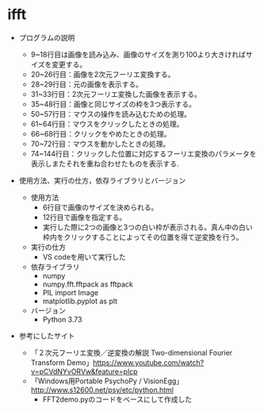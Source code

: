 # ifft
- プログラムの説明
  - 9~18行目は画像を読み込み、画像のサイズを測り100より大きければサイズを変更する。
  - 20~26行目：画像を2次元フーリエ変換する。
  - 28~29行目：元の画像を表示する。
  - 31~33行目：2次元フーリエ変換した画像を表示する。
  - 35~48行目：画像と同じサイズの枠を3つ表示する。
  - 50~57行目：マウスの操作を読み込むための処理。
  - 61~64行目：マウスをクリックしたときの処理。
  - 66~68行目：クリックをやめたときの処理。
  - 70~72行目：マウスを動かしたときの処理。
  - 74~144行目：クリックした位置に対応するフーリエ変換のパラメータを表示しまたそれを重ね合わせたものを表示する.
  
- 使用方法、実行の仕方，依存ライブラリとバージョン
  - 使用方法
    - 6行目で画像のサイズを決められる。
    - 12行目で画像を指定する。
    - 実行した際に2つの画像と3つの白い枠が表示される。真ん中の白い枠内をクリックすることによってその位置を得て逆変換を行う。
  - 実行の仕方
    - VS codeを用いて実行した
  - 依存ライブラリ
    - numpy
    - numpy.fft.fftpack as fftpack
    - PIL import Image
    - matplotlib.pyplot as plt
  - バージョン
    - Python 3.73
  
- 参考にしたサイト
  - 「２次元フーリエ変換／逆変換の解説 Two-dimensional Fourier Transform Demo」https://www.youtube.com/watch?v=pCVdNYvORVw&feature=plcp
  - 「Windows用Portable PsychoPy / VisionEgg」 http://www.s12600.net/psy/etc/python.html
    - FFT2demo.pyのコードをベースにして作成した
